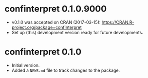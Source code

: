 # confinterpret 0.1.0.9000

* v0.1.0 was accepted on CRAN (2017-03-15): https://CRAN.R-project.org/package=confinterpret
* Set up (this) development version ready for future developments.

# confinterpret 0.1.0

* Initial version.
* Added a `NEWS.md` file to track changes to the package.
